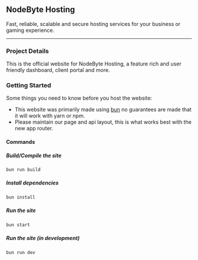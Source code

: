 ## NodeByte Hosting
Fast, reliable, scalable and secure hosting services for your business or gaming experience.

---

### Project Details
This is the official website for NodeByte Hosting, a feature rich and user friendly dashboard,
client portal and more.

### Getting Started
Some things you need to know before you host the website:

- This website was primarily made using [bun](https://bun.sh/) no guarantees are made that it will work with yarn or npm.
- Please maintain our page and api layout, this is what works best with the new app router.

#### Commands

##### Build/Compile the site
```sh
bun run build
```

##### Install dependencies
```sh
bun install
```

##### Run the site
```sh
bun start
```

##### Run the site (in development)
```sh
bun run dev
```
